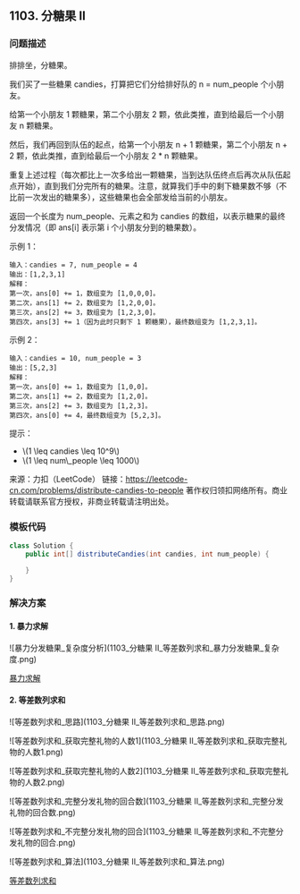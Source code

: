 <script src="https://cdn.bootcss.com/mathjax/2.7.7/MathJax.js?config=TeX-AMS-MML_HTMLorMML"></script>

## 1103. 分糖果 II

### 问题描述

排排坐，分糖果。

我们买了一些糖果 candies，打算把它们分给排好队的 n = num_people 个小朋友。

给第一个小朋友 1 颗糖果，第二个小朋友 2 颗，依此类推，直到给最后一个小朋友 n 颗糖果。

然后，我们再回到队伍的起点，给第一个小朋友 n + 1 颗糖果，第二个小朋友 n + 2 颗，依此类推，直到给最后一个小朋友 2 * n 颗糖果。

重复上述过程（每次都比上一次多给出一颗糖果，当到达队伍终点后再次从队伍起点开始），直到我们分完所有的糖果。注意，就算我们手中的剩下糖果数不够（不比前一次发出的糖果多），这些糖果也会全部发给当前的小朋友。

返回一个长度为 num_people、元素之和为 candies 的数组，以表示糖果的最终分发情况（即 ans[i] 表示第 i 个小朋友分到的糖果数）。

 

示例 1：

```
输入：candies = 7, num_people = 4
输出：[1,2,3,1]
解释：
第一次，ans[0] += 1，数组变为 [1,0,0,0]。
第二次，ans[1] += 2，数组变为 [1,2,0,0]。
第三次，ans[2] += 3，数组变为 [1,2,3,0]。
第四次，ans[3] += 1（因为此时只剩下 1 颗糖果），最终数组变为 [1,2,3,1]。
```

示例 2：

```
输入：candies = 10, num_people = 3
输出：[5,2,3]
解释：
第一次，ans[0] += 1，数组变为 [1,0,0]。
第二次，ans[1] += 2，数组变为 [1,2,0]。
第三次，ans[2] += 3，数组变为 [1,2,3]。
第四次，ans[0] += 4，最终数组变为 [5,2,3]。
```

提示：

* \\(1 \leq candies \leq 10^9\\)
* \\(1 \leq num\\_people \leq 1000\\)

来源：力扣（LeetCode）
链接：https://leetcode-cn.com/problems/distribute-candies-to-people
著作权归领扣网络所有。商业转载请联系官方授权，非商业转载请注明出处。

### 模板代码

``` java
class Solution {
    public int[] distributeCandies(int candies, int num_people) {

    }
}
```

### 解决方案

#### 1. 暴力求解

![暴力分发糖果_复杂度分析](1103_分糖果 II_等差数列求和_暴力分发糖果_复杂度.png)

[暴力求解](qu1103/solu1/Solution.java)

#### 2. 等差数列求和

![等差数列求和_思路](1103_分糖果 II_等差数列求和_思路.png)

![等差数列求和_获取完整礼物的人数1](1103_分糖果 II_等差数列求和_获取完整礼物的人数1.png)

![等差数列求和_获取完整礼物的人数2](1103_分糖果 II_等差数列求和_获取完整礼物的人数2.png)

![等差数列求和_完整分发礼物的回合数](1103_分糖果 II_等差数列求和_完整分发礼物的回合数.png)

![等差数列求和_不完整分发礼物的回合](1103_分糖果 II_等差数列求和_不完整分发礼物的回合.png)

![等差数列求和_算法](1103_分糖果 II_等差数列求和_算法.png)

[等差数列求和](qu1103/solu2/Solution.java)
